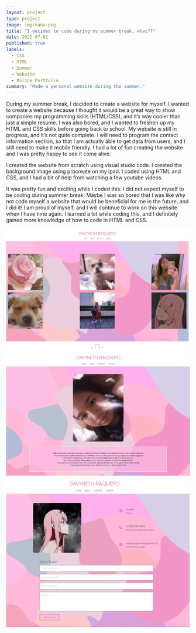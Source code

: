 ```yaml
---
layout: project
type: project
image: img/nana.png
title: "I decided to code during my summer break, what??"
date: 2022-07-01
published: true
labels:
  - CSS
  - HTML
  - Summer
  - Website
  - Online Portfolio
summary: "Made a personal website during the summer."
---
```


During my summer break, I decided to create a website for myself. I wanted to create a website because I thought it would be a great way to show companies my programming skills (HTML/CSS), and it’s way cooler than just a simple resume. I was also bored, and I wanted to freshen up my HTML and CSS skills before going back to school. My website is still in progress, and it’s not quite complete. I will need to program the contact information section, so that I am actually able to get data from users, and I still need to make it mobile friendly. I had a lot of fun creating the website and I was pretty happy to see it come alive. 

I created the website from scratch using visual studio code. I created the background image using procreate on my ipad. I coded using HTML and CSS, and I had a bit of help from watching a few youtube videos. 

It was pretty fun and exciting while I coded this. I did not expect myself to be coding during summer break. Maybe I was so bored that I was like why not code myself a website that would be beneficial for me in the future, and I did it! I am proud of myself, and I will continue to work on this website when I have time again. I learned a lot while coding this, and I definitely gained more knowledge of how to code in HTML and CSS.

<img class="img-fluid" src="../img/index.png">
<img class="img-fluid" src="../img/page2.png">
<img class="img-fluid" src="../img/page3.png">

